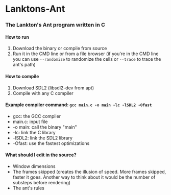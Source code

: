 # Lanktons-Ant
### The Lankton's Ant program written in C 
#### How to run
1. Download the binary or compile from source
2. Run it in the CMD line or from a file browser (if you're in the CMD line you can use `--randomize` to randomize the cells or `--trace` to trace the ant's path)

#### How to compile
1. Download SDL2 (libsdl2-dev from apt)
2. Compile with any C compiler

#### Example compiler command: `gcc main.c -o main -lc -lSDL2 -Ofast`
- gcc: the GCC compiler
- main.c: input file
- -o main: call the binary "main"
- -lc: link the C library
- -lSDL2: link the SDL2 library
- -Ofast: use the fastest optimizations

#### What should I edit in the source?
- Window dimensions
- The frames skipped (creates the illusion of speed. More frames skipped, faster it goes. Another way to think about it would be the number of substeps before rendering)
- The ant's rules
